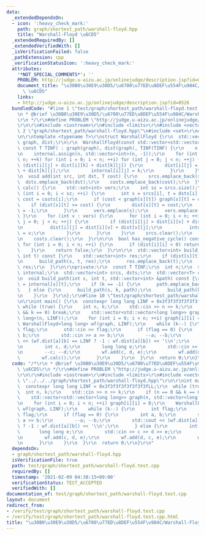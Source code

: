 ```yaml
---
data:
  _extendedDependsOn:
  - icon: ':heavy_check_mark:'
    path: graph/shortest_path/warshall-floyd.hpp
    title: "Warshall-Floyd \u6CD5"
  _extendedRequiredBy: []
  _extendedVerifiedWith: []
  _isVerificationFailed: false
  _pathExtension: cpp
  _verificationStatusIcon: ':heavy_check_mark:'
  attributes:
    '*NOT_SPECIAL_COMMENTS*': ''
    PROBLEM: http://judge.u-aizu.ac.jp/onlinejudge/description.jsp?id=0526
    document_title: "\u30B0\u30E9\u30D5/\u6700\u77ED\u8DEF\u554F\u984C/Warshall-Floyd\
      \ \u6CD5"
    links:
    - http://judge.u-aizu.ac.jp/onlinejudge/description.jsp?id=0526
  bundledCode: "#line 1 \"test/graph/shortest_path/warshall-floyd.test.cpp\"\n/*\r\
    \n * @brief \u30B0\u30E9\u30D5/\u6700\u77ED\u8DEF\u554F\u984C/Warshall-Floyd \u6CD5\
    \r\n */\r\n#define PROBLEM \"http://judge.u-aizu.ac.jp/onlinejudge/description.jsp?id=0526\"\
    \r\n\r\n#include <iostream>\r\n#include <limits>\r\n#include <vector>\r\n#line\
    \ 2 \"graph/shortest_path/warshall-floyd.hpp\"\n#include <set>\r\n#line 4 \"graph/shortest_path/warshall-floyd.hpp\"\
    \n\r\ntemplate <typename T>\r\nstruct WarshallFloyd {\r\n  std::vector<std::vector<T>>\
    \ graph, dist;\r\n\r\n  WarshallFloyd(const std::vector<std::vector<T>> &graph,\
    \ const T TINF) : graph(graph), dist(graph), TINF(TINF) {\r\n    n = graph.size();\r\
    \n    internal.assign(n, std::vector<int>(n, -1));\r\n    for (int k = 0; k <\
    \ n; ++k) for (int i = 0; i < n; ++i) for (int j = 0; j < n; ++j) {\r\n      if\
    \ (dist[i][j] > dist[i][k] + dist[k][j]) {\r\n        dist[i][j] = dist[i][k]\
    \ + dist[k][j];\r\n        internal[i][j] = k;\r\n      }\r\n    }\r\n  }\r\n\r\
    \n  void add(int src, int dst, T cost) {\r\n    srcs.emplace_back(src);\r\n  \
    \  dsts.emplace_back(dst);\r\n    costs.emplace_back(cost);\r\n  }\r\n\r\n  void\
    \ calc() {\r\n    std::set<int> vers;\r\n    int sz = srcs.size();\r\n    for\
    \ (int i = 0; i < sz; ++i) {\r\n      int s = srcs[i], t = dsts[i];\r\n      T\
    \ cost = costs[i];\r\n      if (cost < graph[s][t]) graph[s][t] = cost;\r\n  \
    \    if (dist[s][t] >= cost) {\r\n        dist[s][t] = cost;\r\n        internal[s][t]\
    \ = -1;\r\n      }\r\n      vers.emplace(s);\r\n      vers.emplace(t);\r\n   \
    \ }\r\n    for (int v : vers) {\r\n      for (int i = 0; i < n; ++i) for (int\
    \ j = 0; j < n; ++j) {\r\n        if (dist[i][j] > dist[i][v] + dist[v][j]) {\r\
    \n          dist[i][j] = dist[i][v] + dist[v][j];\r\n          internal[i][j]\
    \ = v;\r\n        }\r\n      }\r\n    }\r\n    srcs.clear();\r\n    dsts.clear();\r\
    \n    costs.clear();\r\n  }\r\n\r\n  bool has_negative_cycle() const {\r\n   \
    \ for (int i = 0; i < n; ++i) {\r\n      if (dist[i][i] < 0) return true;\r\n\
    \    }\r\n    return false;\r\n  }\r\n\r\n  std::vector<int> build_path(int s,\
    \ int t) const {\r\n    std::vector<int> res;\r\n    if (dist[s][t] != TINF) {\r\
    \n      build_path(s, t, res);\r\n      res.emplace_back(t);\r\n    }\r\n    return\
    \ res;\r\n  }\r\n\r\nprivate:\r\n  const T TINF;\r\n  int n;\r\n  std::vector<std::vector<int>>\
    \ internal;\r\n  std::vector<int> srcs, dsts;\r\n  std::vector<T> costs;\r\n\r\
    \n  void build_path(int s, int t, std::vector<int> &path) const {\r\n    int k\
    \ = internal[s][t];\r\n    if (k == -1) {\r\n      path.emplace_back(s);\r\n \
    \   } else {\r\n      build_path(s, k, path);\r\n      build_path(k, t, path);\r\
    \n    }\r\n  }\r\n};\r\n#line 10 \"test/graph/shortest_path/warshall-floyd.test.cpp\"\
    \n\r\nint main() {\r\n  constexpr long long LINF = 0x3f3f3f3f3f3f3f3fLL;\r\n \
    \ while (true) {\r\n    int n, k;\r\n    std::cin >> n >> k;\r\n    if (n == 0\
    \ && k == 0) break;\r\n    std::vector<std::vector<long long>> graph(n, std::vector<long\
    \ long>(n, LINF));\r\n    for (int i = 0; i < n; ++i) graph[i][i] = 0;\r\n   \
    \ WarshallFloyd<long long> wf(graph, LINF);\r\n    while (k--) {\r\n      int\
    \ flag;\r\n      std::cin >> flag;\r\n      if (flag == 0) {\r\n        int a,\
    \ b;\r\n        std::cin >> a >> b;\r\n        --a; --b;\r\n        std::cout\
    \ << (wf.dist[a][b] == LINF ? -1 : wf.dist[a][b]) << '\\n';\r\n      } else {\r\
    \n        int c, d;\r\n        long long e;\r\n        std::cin >> c >> d >> e;\r\
    \n        --c; --d;\r\n        wf.add(c, d, e);\r\n        wf.add(d, c, e);\r\n\
    \        wf.calc();\r\n      }\r\n    }\r\n  }\r\n  return 0;\r\n}\r\n"
  code: "/*\r\n * @brief \u30B0\u30E9\u30D5/\u6700\u77ED\u8DEF\u554F\u984C/Warshall-Floyd\
    \ \u6CD5\r\n */\r\n#define PROBLEM \"http://judge.u-aizu.ac.jp/onlinejudge/description.jsp?id=0526\"\
    \r\n\r\n#include <iostream>\r\n#include <limits>\r\n#include <vector>\r\n#include\
    \ \"../../../graph/shortest_path/warshall-floyd.hpp\"\r\n\r\nint main() {\r\n\
    \  constexpr long long LINF = 0x3f3f3f3f3f3f3f3fLL;\r\n  while (true) {\r\n  \
    \  int n, k;\r\n    std::cin >> n >> k;\r\n    if (n == 0 && k == 0) break;\r\n\
    \    std::vector<std::vector<long long>> graph(n, std::vector<long long>(n, LINF));\r\
    \n    for (int i = 0; i < n; ++i) graph[i][i] = 0;\r\n    WarshallFloyd<long long>\
    \ wf(graph, LINF);\r\n    while (k--) {\r\n      int flag;\r\n      std::cin >>\
    \ flag;\r\n      if (flag == 0) {\r\n        int a, b;\r\n        std::cin >>\
    \ a >> b;\r\n        --a; --b;\r\n        std::cout << (wf.dist[a][b] == LINF\
    \ ? -1 : wf.dist[a][b]) << '\\n';\r\n      } else {\r\n        int c, d;\r\n \
    \       long long e;\r\n        std::cin >> c >> d >> e;\r\n        --c; --d;\r\
    \n        wf.add(c, d, e);\r\n        wf.add(d, c, e);\r\n        wf.calc();\r\
    \n      }\r\n    }\r\n  }\r\n  return 0;\r\n}\r\n"
  dependsOn:
  - graph/shortest_path/warshall-floyd.hpp
  isVerificationFile: true
  path: test/graph/shortest_path/warshall-floyd.test.cpp
  requiredBy: []
  timestamp: '2021-02-09 04:38:15+09:00'
  verificationStatus: TEST_ACCEPTED
  verifiedWith: []
documentation_of: test/graph/shortest_path/warshall-floyd.test.cpp
layout: document
redirect_from:
- /verify/test/graph/shortest_path/warshall-floyd.test.cpp
- /verify/test/graph/shortest_path/warshall-floyd.test.cpp.html
title: "\u30B0\u30E9\u30D5/\u6700\u77ED\u8DEF\u554F\u984C/Warshall-Floyd \u6CD5"
---
```

